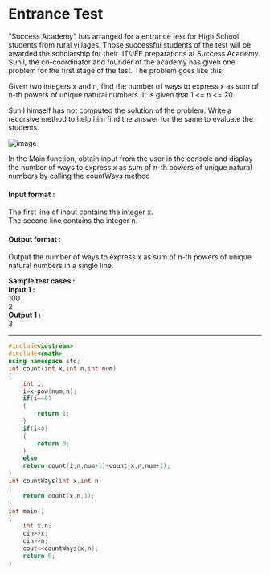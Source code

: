 # Entrance Test

 

"Success Academy" has arranged for a entrance test for High School students from rural villages. Those successful students of the test will be awarded the scholarship for their IIT/JEE preparations at Success Academy. Sunil, the co-coordinator and founder of the academy has given one problem for the first stage of the test. The problem goes like this:

 

Given two integers x and n, find the number of ways to express x as sum of n-th powers of unique natural numbers. It is given that 1 <= n <= 20.

 

Sunil himself has not computed the solution of the problem. Write a recursive method to help him find the answer for the same to evaluate the students.

![image](https://github.com/king-ronin04/CPP-Learning/assets/103017387/fe538125-d927-4d3f-a4a3-20ea3cc47f40)


In the Main function, obtain input from the user in the console and display the number of ways to express x as sum of n-th powers of unique natural numbers by calling the countWays method 

#### Input format :
The first line of input contains the integer x.
<br>
The second line contains the integer n.

#### Output format :
Output the number of ways to express x as sum of n-th powers of unique natural numbers in a single line.

**Sample test cases :<br>
Input 1 :<br>**
100<br>
2<br>
**Output 1 :<br>**
3


-------------------------------------------------------------------------------------------------------------------------------------------------------------------


```cpp
#include<iostream>
#include<cmath>
using namespace std;
int count(int x,int n,int num)
{
    int i;
    i=x-pow(num,n);
    if(i==0)
    {
        return 1;
    }
    if(i<0)
    {
        return 0;
    }
    else
    return count(i,n,num+1)+count(x,n,num+1);
}
int countWays(int x,int n)
{
    return count(x,n,1);
}
int main()
{
    int x,n;
    cin>>x;
    cin>>n;
    cout<<countWays(x,n);
    return 0;
}

```


